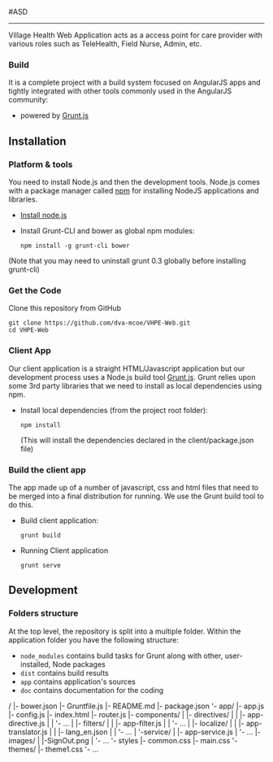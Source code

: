 #ASD
***

Village Health Web Application acts as a access point for care provider with various roles such as TeleHealth, Field Nurse, Admin, etc.

### Build

It is a complete project with a build system focused on AngularJS apps and tightly integrated with other tools commonly used in the AngularJS community:
* powered by [Grunt.js](http://gruntjs.com/)

## Installation

### Platform & tools

You need to install Node.js and then the development tools. Node.js comes with a package manager called [npm](http://npmjs.org) for installing NodeJS applications and libraries.
* [Install node.js](http://nodejs.org/download/)
* Install Grunt-CLI and bower as global npm modules:

    ```
    npm install -g grunt-cli bower
    ```

(Note that you may need to uninstall grunt 0.3 globally before installing grunt-cli)

### Get the Code

Clone this repository from GitHub

```
git clone https://github.com/dva-mcoe/VHPE-Web.git
cd VHPE-Web
```

### Client App

Our client application is a straight HTML/Javascript application but our development process uses a Node.js build tool
[Grunt.js](gruntjs.com). Grunt relies upon some 3rd party libraries that we need to install as local dependencies using npm.

* Install local dependencies (from the project root folder):

    ```
    npm install
    ```

  (This will install the dependencies declared in the client/package.json file)

### Build the client app
The app made up of a number of javascript, css and html files that need to be merged into a final distribution for running.  We use the Grunt build tool to do this.
* Build client application:

    ```
    grunt build
    ```
* Running Client application
	```
    grunt serve
    ```

## Development

### Folders structure
At the top level, the repository is split into a multiple folder. 
Within the application folder you have the following structure:
* `node_modules` contains build tasks for Grunt along with other, user-installed, Node packages
* `dist` contains build results
* `app` contains application's sources
* `doc` contains documentation for the coding

/
|- bower.json
|- Gruntfile.js
|- README.md
|- package.json
'- app/
    |- app.js
    |- config.js
    |- index.html
    |- router.js
    |- components/
    |    |- directives/
    |    |     |- app-directive.js
    |    |     '- ...
    |    |- filters/
    |    |     |- app-filter.js
    |    |     '- ...
    |    |- localize/
    |    |     |- app-translator.js
    |    |     |- lang_en.json
    |    |     '- ...
    |    '-service/
    |          |- app-service.js
    |          '- ...
    |- images/
    |    |-SignOut.png
    |    '- ...
    '- styles
         |- common.css
         |- main.css
         '- themes/
              |- theme1.css
              '- ...


